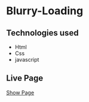 # Blurry-Loading

## Technologies used
* Html
* Css
* javascript

## Live Page

[Show Page](https://aygulysn.github.io/Blurry-Loading/)
